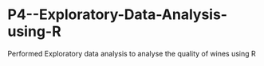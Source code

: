 # P4--Exploratory-Data-Analysis-using-R

Performed Exploratory data analysis to analyse the quality of wines using R
